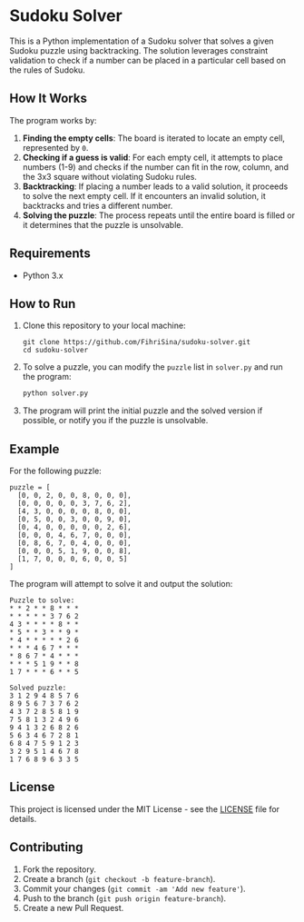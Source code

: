 # Sudoku Solver

This is a Python implementation of a Sudoku solver that solves a given Sudoku puzzle using backtracking. The solution leverages constraint validation to check if a number can be placed in a particular cell based on the rules of Sudoku. 

## How It Works

The program works by:

1. **Finding the empty cells**: The board is iterated to locate an empty cell, represented by `0`.
2. **Checking if a guess is valid**: For each empty cell, it attempts to place numbers (1-9) and checks if the number can fit in the row, column, and the 3x3 square without violating Sudoku rules.
3. **Backtracking**: If placing a number leads to a valid solution, it proceeds to solve the next empty cell. If it encounters an invalid solution, it backtracks and tries a different number.
4. **Solving the puzzle**: The process repeats until the entire board is filled or it determines that the puzzle is unsolvable.

## Requirements

- Python 3.x

## How to Run

1. Clone this repository to your local machine:
    ```
    git clone https://github.com/FihriSina/sudoku-solver.git
    cd sudoku-solver
    ```

2. To solve a puzzle, you can modify the `puzzle` list in `solver.py` and run the program:
    ```bash
    python solver.py
    ```

3. The program will print the initial puzzle and the solved version if possible, or notify you if the puzzle is unsolvable.

## Example

For the following puzzle:

```
puzzle = [
  [0, 0, 2, 0, 0, 8, 0, 0, 0],
  [0, 0, 0, 0, 0, 3, 7, 6, 2],
  [4, 3, 0, 0, 0, 0, 8, 0, 0],
  [0, 5, 0, 0, 3, 0, 0, 9, 0],
  [0, 4, 0, 0, 0, 0, 0, 2, 6],
  [0, 0, 0, 4, 6, 7, 0, 0, 0],
  [0, 8, 6, 7, 0, 4, 0, 0, 0],
  [0, 0, 0, 5, 1, 9, 0, 0, 8],
  [1, 7, 0, 0, 0, 6, 0, 0, 5]
]
```

The program will attempt to solve it and output the solution:

```
Puzzle to solve:
* * 2 * * 8 * * *
* * * * * 3 7 6 2
4 3 * * * * 8 * *
* 5 * * 3 * * 9 *
* 4 * * * * * 2 6
* * * 4 6 7 * * *
* 8 6 7 * 4 * * *
* * * 5 1 9 * * 8
1 7 * * * 6 * * 5

Solved puzzle:
3 1 2 9 4 8 5 7 6 
8 9 5 6 7 3 7 6 2 
4 3 7 2 8 5 8 1 9 
7 5 8 1 3 2 4 9 6 
9 4 1 3 2 6 8 2 6 
5 6 3 4 6 7 2 8 1 
6 8 4 7 5 9 1 2 3
3 2 9 5 1 4 6 7 8 
1 7 6 8 9 6 3 3 5
```

## License

This project is licensed under the MIT License - see the [LICENSE](LICENSE) file for details.

## Contributing

1. Fork the repository.
2. Create a branch (`git checkout -b feature-branch`).
3. Commit your changes (`git commit -am 'Add new feature'`).
4. Push to the branch (`git push origin feature-branch`).
5. Create a new Pull Request.

```
